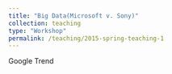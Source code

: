 ```yaml
---
title: "Big Data(Microsoft v. Sony)"
collection: teaching
type: "Workshop"
permalink: /teaching/2015-spring-teaching-1
---
```


<p>Google Trend</p>
<script type="text/javascript" src="https://ssl.gstatic.com/trends_nrtr/1982_RC01/embed_loader.js"></script> <script type="text/javascript"> trends.embed.renderExploreWidget("GEO_MAP", {"comparisonItem":[{"keyword":"/m/04sv4","geo":"US","time":"today 12-m"},{"keyword":"/m/06q07","geo":"US","time":"today 12-m"}],"category":0,"property":""}, {"exploreQuery":"geo=US&q=%2Fm%2F04sv4,%2Fm%2F06q07&date=today 12-m,today 12-m","guestPath":"https://trends.google.com:443/trends/embed/"}); </script> 
